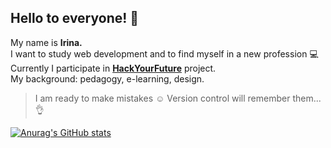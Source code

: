 ## Hello to everyone! :wave: 
My name is **Irina.**  
I want to study web development and to find myself in a new profession :computer:  
Currently I participate in [**HackYourFuture**](https://hackyourfuture.be/) project.  
My background: pedagogy, e-learning, design.  

> I am ready to make mistakes :relaxed: Version control will remember them... :ok_hand: 


[![Anurag's GitHub stats](https://github-readme-stats.vercel.app/api?username=IrinaSing&hide=stars)](https://github.com/anuraghazra/github-readme-stats)

